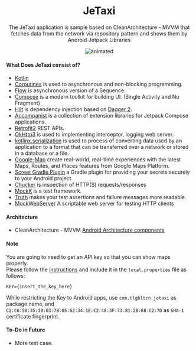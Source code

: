 **<h1 align="center"> JeTaxi </h1>**

<p align="center">The JeTaxi application is sample based on CleanArchitecture - MVVM that fetches data from the network via repository pattern and shows them by Android Jetpack Libraries</p>

<p align="center">
  <img src="https://media.giphy.com/media/grRXsPTjWFpJ6CWOKQ/giphy-downsized.gif" alt="animated" />
</p>

#### What Does JeTaxi consist of?

- [Kotlin](https://kotlinlang.org/) 
- [Coroutines](https://github.com/Kotlin/kotlinx.coroutines) is used to asynchronous and non-blocking programming. 
- [Flow](https://kotlinlang.org/docs/flow.html) is asynchronous version of a Sequence.
- [Compose](https://developer.android.com/jetpack/compose) is a modern toolkit for building UI. (Single Activity and No Fragment)
- [Hilt](https://dagger.dev/hilt/) is dependency injection based on [Dagger 2](https://developer.android.com/training/dependency-injection/dagger-android).
- [Accompanist](https://github.com/google/accompanist) is a collection of extension libraries for Jetpack Compose applications.
- [Retrofit2](https://github.com/square/retrofit) REST APIs.
- [OkHttp3](https://github.com/square/okhttp) is used to implementing interceptor, logging web server.
- [kotlinx.serialization](https://kotlinlang.org/docs/serialization.html) is used to process of converting data used by an application to a format that can be transferred over a network or stored in a database or a file.
- [Google-Map](https://developers.google.com/maps) create real-world, real-time experiences with the latest Maps, Routes, and Places features from Google Maps Platform.
- [Screet Gradle Plugin](https://github.com/google/secrets-gradle-plugin) a Gradle plugin for providing your secrets securely to your Android project.
- [Chucker](https://github.com/ChuckerTeam/chucker) is inspection of HTTP(S) requests/responses
- [MockK](https://github.com/mockk/mockk) is a test framework.
- [Truth](https://github.com/google/truth) makes your test assertions and failure messages more readable.
- [MockWebServer](https://github.com/square/okhttp/tree/master/mockwebserver) A scriptable web server for testing HTTP clients

#### Architecture 

- CleanArchitecture - MVVM
[Android Architecture components](https://developer.android.com/topic/libraries/architecture)

#### Note 

You are going to need to get an API key so that you can show maps properly. </br>
Please follow the [instructions](https://developers.google.com/maps/documentation/android-sdk/get-api-key) and include it in the `local.properties` file as follows:

```
KEY={insert_the_key_here}
```

While restricting the Key to Android apps, use `com.tlgbltcn.jetaxi` as package name, and
`C2:C6:50:35:30:03:7B:05:62:34:1E:C2:48:3F:73:81:2B:68:C2:7D` as ```SHA-1``` certificate fingerprint. 

#### To-Do in Future 

- More test case.
